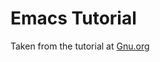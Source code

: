 # Emacs Tutorial
Taken from the tutorial at <a href="https://www.gnu.org/software/emacs/manual/html_node/eintr/">Gnu.org</a>
